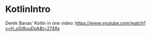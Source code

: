 # KotlinIntro

Derek Banas' Kotlin in one video: https://www.youtube.com/watch?v=H_oGi8uuDpA&t=2748s
